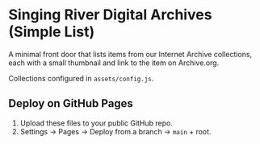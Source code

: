 # Singing River Digital Archives (Simple List)

A minimal front door that lists items from our Internet Archive collections, each with a small thumbnail and link to the item on Archive.org.

Collections configured in `assets/config.js`.

## Deploy on GitHub Pages
1. Upload these files to your public GitHub repo.
2. Settings → Pages → Deploy from a branch → `main` + root.
